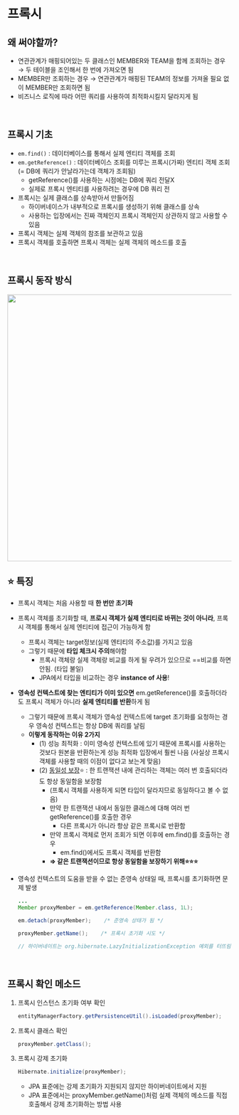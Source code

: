 # 프록시

## 왜 써야할까?

- 연관관계가 매핑되어있는 두 클래스인 MEMBER와 TEAM을 함께 조회하는 경우 → 두 테이블을 조인해서 한 번에 가져오면 됨
- MEMBER만 조회하는 경우 → 연관관계가 매핑된 TEAM의 정보를 가져올 필요 없이 MEMBER만 조회하면 됨
- 비즈니스 로직에 따라 어떤 쿼리를 사용하여 최적화시킬지 달라지게 됨

<br>

## 프록시 기초

- `em.find()` : 데이터베이스를 통해서 실제 엔티티 객체를 조회
- `em.getReference()` : 데이터베이스 조회를 미루는 프록시(가짜) 엔티티 객체 조회 (= DB에 쿼리가 안날라가는데 객체가 조회됨)
    - getReference()를 사용하는 시점에는 DB에 쿼리 전달X
    - 실제로 프록시 엔티티를 사용하려는 경우에 DB 쿼리 전
- 프록시는 실제 클래스를 상속받아서 만들어짐
    - 하이버네이스가 내부적으로 프록시를 생성하기 위해 클래스를 상속
    - 사용하는 입장에서는 진짜 객체인지 프록시 객체인지 상관하지 않고 사용할 수 있음
- 프록시 객체는 실제 객체의 참조를 보관하고 있음
- 프록시 객체를 호출하면 프록시 객체는 실제 객체의 메소드를 호출

<br>

## 프록시 동작 방식

<img src="https://user-images.githubusercontent.com/48792230/216211773-b2a0deb5-9cc7-403f-b2b4-a0a2ccd42efe.jpg" width="600"/>

<br>

## ⭐ 특징

- 프록시 객체는 처음 사용할 때 **한 번만 초기화**
- 프록시 객체를 초기화할 때, **프로시 객체가 실제 엔티티로 바뀌는 것이 아니라**, 프록시 객체를 통해서 실제 엔티티에 접근이 가능하게 함
    - 프록시 객체는 target정보(실제 엔티티의 주소값)를 가지고 있음
    - 그렇기 때문에 **타입 체크시 주의**해야함
        - 프록시 객체랑 실제 객체랑 비교를 하게 될 우려가 있으므로 ==비교를 하면 안됨. (타입 불일)
        - JPA에서 타입을 비교하는 경우 **instance of 사용**!
- **영속성 컨텍스트에 찾는 엔티티가 이미 있으면** em.getReference()를 호출하더라도 프록시 객체가 아니라 **실제 엔티티를 반환**하게 됨
    - 그렇기 때문에 프록시 객체가 영속성 컨텍스트에 target 초기화를 요청하는 경우 영속성 컨텍스트는 항상 DB에 쿼리를 날림
    - **이렇게 동작하는 이유 2가지**
        - (1) 성능 최적화 : 이미 영속성 컨텍스트에 있기 때문에 프록시를 사용하는 것보다 원본을 반환하는게 성능 최적화 입장에서 훨씬 나음 (사실상 프록시 객체를 사용할 때의 이점이 없다고 보는게 맞음)
        - (2) [동일성 보장](https://github.com/SpringBoot-JPA-study/spring-jpa-springboot-study/blob/develop/taeong/JPA2/(2)%20%EC%98%81%EC%86%8D%EC%84%B1%20%EC%BB%A8%ED%85%8D%EC%8A%A4%ED%8A%B8.md#:~:text=%EC%9E%88%EB%8A%94%20%EA%B1%B4%20%EC%95%84%EB%8B%98-,%EB%8F%99%EC%9D%BC%EC%84%B1%20%EB%B3%B4%EC%9E%A5,-Member%20member1%20%3D)⭐ : 한 트랜잭션 내에 관리하는 객체는 여러 번 호출되더라도 항상 동일함을 보장함
            - (프록시 객체를 사용하게 되면 타입이 달라지므로 동일하다고 볼 수 없음)
            - 만약 한 트랜잭션 내에서 동일한 클래스에 대해 여러 번 getReference()를 호출한 경우
                - 다른 프록시가 아니라 항상 같은 프록시로 반환함
            - 만약 프록시 객체로 먼저 조회가 되면 이후에 em.find()를 호출하는 경우
                - em.find()에서도 프록시 객체를 반환함
            - **⇒ 같은 트랜잭션이므로 항상 동일함을 보장하기 위해⭐⭐⭐**
- 영속성 컨텍스트의 도움을 받을 수 없는 준영속 상태일 때, 프록시를 초기화하면 문제 발생
    
    ```java
    ...
    Member proxyMember = em.getReference(Member.class, 1L);
    
    em.detach(proxyMember);    /* 준영속 상태가 됨 */
    
    proxyMember.getName();    /* 프록시 초기화 시도 */
    
    // 하이버네이트는 org.hibernate.LazyInitializationException 예외를 터뜨림
    ```
    

<br>

## 프록시 확인 메소드

1. 프록시 인스턴스 초기화 여부 확인
    
    ```java
    entityManagerFactory.getPersistenceUtil().isLoaded(proxyMember);
    ```
    
2. 프록시 클래스 확인
    
    ```java
    proxyMember.getClass();
    ```
    
3. 프록시 강제 초기화
    
    ```java
    Hibernate.initialize(proxyMember);
    ```
    
    - JPA 표준에는 강제 초기화가 지원되지 않지만 하이버네이트에서 지원
    - JPA 표준에서는 proxyMember.getName()처럼 실제 객체의 메소드를 직접 호출해서 강제 초기화하는 방법 사용
